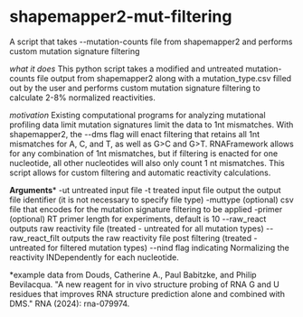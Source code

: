 # shapemapper2-mut-filtering
A script that takes --mutation-counts file from shapemapper2 and performs custom mutation signature filtering

*what it does*
This python script takes a modified and untreated mutation-counts file output from shapemapper2 along with a
mutation_type.csv filled out by the user and performs custom mutation signature filtering to calculate 2-8%
normalized reactivities.

*motivation*
Existing computational programs for analyzing mutational profiling data limit mutation signatures limit the data
to 1nt mismatches. With shapemapper2, the --dms flag will enact filtering that retains all 1nt mismatches for A, C,
and T, as well as G>C and G>T. RNAFramework allows for any combination of 1nt mismatches, but if filtering is
enacted for one nucleotide, all other nucleotides will also only count 1 nt mismatches. This script allows for custom
filtering and automatic reactivity calculations.

**Arguments***
-ut               untreated input file
-t                treated input file
output            the output file identifier (it is not necessary to specify file type)
-muttype          (optional) csv file that encodes for the mutation signature filtering to be applied
-primer           (optional) RT primer length for experiments, default is 10
--raw_react       outputs raw reactivity file (treated - untreated for all mutation types)
--raw_react_filt  outputs the raw reactivity file post filtering (treated - untreated for filtered mutation types)
--nind            flag indicating Normalizing the reactivity INDependently for each nucleotide.


*example data from Douds, Catherine A., Paul Babitzke, and Philip Bevilacqua. "A new reagent for in vivo structure probing of RNA G and U residues that improves RNA structure prediction alone and combined with DMS." RNA (2024): rna-079974.
